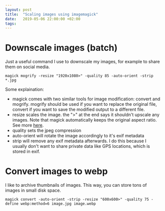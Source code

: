 ```yaml
---
layout: post
title:  "Scaling images using imagemagick"
date:   2019-05-06 22:00:00 +02:00
tags:
---
```


# Downscale images (batch)

Just a useful command I use to downscale my images, for example to share them on social media.

```
magick mogrify -resize "1920x1080>" -quality 85 -auto-orient -strip *.jpg
```

Some explaination:

- magick comes with two similar tools for image modification: convert and mogrify. mogrify should be used if you want to replace the original file, convert if you want to save the modified output to a different file.
- resize scales the image. the ">" at the end says it shouldn't upscale any images. Note that magick automatically keeps the original aspect ratio. See more [here](https://imagemagick.org/script/command-line-processing.php#geometry).
- quality sets the jpeg compression
- auto-orient will rotate the image accordingly to it's exif metadata
- strip will remove any exif metadata afterwards. I do this because I usually don't want to share private data like GPS locations, which is stored in exif.

# Convert images to webp

I like to archive thumbnails of images. This way, you can store tons of images in small disk space.

```
magick convert -auto-orient -strip -resize "600x600>" -quality 75 -define webp:method=6 image.jpg image.webp
```
